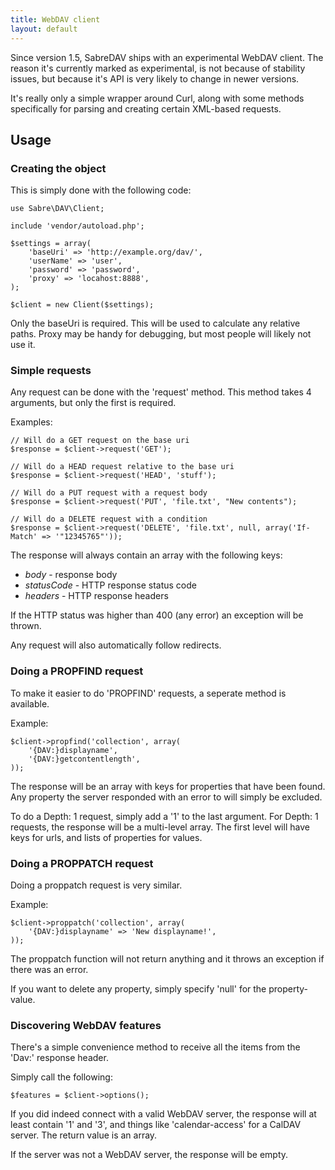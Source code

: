 ```yaml
---
title: WebDAV client
layout: default
---
```


Since version 1.5, SabreDAV ships with an experimental WebDAV client. 
The reason it's currently marked as experimental, is not because of stability
issues, but because it's API is very likely to change in newer versions.

It's really only a simple wrapper around Curl, along with some methods
specifically for parsing and creating certain XML-based requests.

Usage
-----

### Creating the object

This is simply done with the following code:

    use Sabre\DAV\Client;

    include 'vendor/autoload.php';

    $settings = array(
        'baseUri' => 'http://example.org/dav/',
        'userName' => 'user',
        'password' => 'password',
        'proxy' => 'locahost:8888',
    );

    $client = new Client($settings);

Only the baseUri is required. This will be used to calculate any relative
paths. Proxy may be handy for debugging, but most people will likely not use
it.

### Simple requests

Any request can be done with the 'request' method. This method takes 4
arguments, but only the first is required.

Examples:

    // Will do a GET request on the base uri
    $response = $client->request('GET'); 

    // Will do a HEAD request relative to the base uri
    $response = $client->request('HEAD', 'stuff');

    // Will do a PUT request with a request body
    $response = $client->request('PUT', 'file.txt', "New contents");

    // Will do a DELETE request with a condition
    $response = $client->request('DELETE', 'file.txt', null, array('If-Match' => '"12345765"'));

The response will always contain an array with the following keys:

* *body* - response body
* *statusCode* - HTTP response status code
* *headers* - HTTP response headers

If the HTTP status was higher than 400 (any error) an exception will be thrown.

Any request will also automatically follow redirects.

### Doing a PROPFIND request

To make it easier to do 'PROPFIND' requests, a seperate method is available.

Example:

    $client->propfind('collection', array(
        '{DAV:}displayname',
        '{DAV:}getcontentlength',
    ));

The response will be an array with keys for properties that have been found.
Any property the server responded with an error to will simply be excluded.

To do a Depth: 1 request, simply add a '1' to the last argument. For Depth: 1
requests, the response will be a multi-level array. The first level will have
keys for urls, and lists of properties for values. 

### Doing a PROPPATCH request

Doing a proppatch request is very similar.

Example:

    $client->proppatch('collection', array(
        '{DAV:}displayname' => 'New displayname!',
    ));

The proppatch function will not return anything and it throws an exception
if there was an error.

If you want to delete any property, simply specify 'null' for the property-
value.

### Discovering WebDAV features

There's a simple convenience method to receive all the items from the 'Dav:'
response header. 

Simply call the following:

    $features = $client->options();

If you did indeed connect with a valid WebDAV server, the response will
at least contain '1' and '3', and things like 'calendar-access' for a CalDAV
server. The return value is an array.

If the server was not a WebDAV server, the response will be empty.


